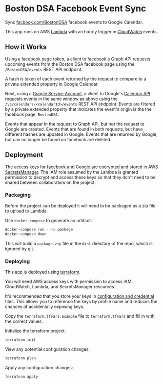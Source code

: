 # Boston DSA Facebook Event Sync

Sync [facbook.com/BostonDSA](https://facebook.com/BostonDSA/events) facebook events to Google Calendar.

This app runs on AWS [Lambda](https://aws.amazon.com/lambda/) with an hourly trigger in [CloudWatch](https://aws.amazon.com/cloudwatch) events.

## How it Works

Using a [facebook page token](https://developers.facebook.com/docs/pages/access-tokens), a client to facebook's [Graph API](https://github.com/mobolic/facebook-sdk) requests upcoming events from the Boston DSA facebook page using the `/BostonDSA/events` REST API endpoint.

A hash is taken of each event returned by the request to compare to a private extended property in Google Calendar.

Next, using a [Google Service Account](https://cloud.google.com/iam/docs/understanding-service-accounts), a client to Google's [Calendar API](https://developers.google.com/calendar/v3/reference/) requests events in the same window as above using the `/v3/calendars/<calendarId>/events` REST API endpoint. Events are filtered by a private extended property that indicates the event's origin is the the facebook page, `BostonDSA`.

Events that appear in the request to Graph API, but not the request to Google are created. Events that are found in both requests, but have different hashes are updated in Google. Events that are returned by Google, but can no longer be found on facebook are deleted.

## Deployment

The access keys for facebook and Google are encrypted and stored in AWS [SecretsManager](https://aws.amazon.com/secrets-manager/). The IAM role assumed by the Lambda is granted permission to decrypt and access these keys so that they don't need to be shared between collaborators on the project.

### Packaging

Before the project can be deployed it will need to be packaged as a zip file to upload to Lambda.

Use `docker-compose` to generate an artifact:

```bash
docker-compose run --rm package
docker-compose down
```

This will build a `package.zip` file in the `dist` directory of the repo, which is ignored by git.

### Deploying

This app is deployed using [terraform](https://terraform.io).

You will need AWS access keys with permission to access IAM, CloudWatch, Lambda, and SecretsManager resources.

It's recommended that you store your keys in [configuration and credential](https://docs.aws.amazon.com/cli/latest/userguide/cli-configure-files.html) files. This allows you to reference the keys by profile name and reduces the chances of accidentally exposing keys.

Copy the `terraform.tfvars.example` file to `terraform.tfvars` and fill in with the correct values.

Initialize the terraform project:

```bash
terraform init
```

View any potential configuration changes:

```bash
terraform plan
```

Apply any configuration changes:

```bash
terraform apply
```
